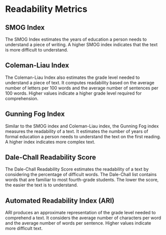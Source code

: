 # Readability Metrics

## SMOG Index
The SMOG Index estimates the years of education a person needs to understand a piece of writing. A higher SMOG index indicates that the text is more difficult to understand.

## Coleman-Liau Index
The Coleman-Liau Index also estimates the grade level needed to understand a piece of text. It computes readability based on the average number of letters per 100 words and the average number of sentences per 100 words. Higher values indicate a higher grade level required for comprehension.

## Gunning Fog Index
Similar to the SMOG index and Coleman-Liau index, the Gunning Fog index measures the readability of a text. It estimates the number of years of formal education a person needs to understand the text on the first reading. A higher index indicates more complex text.

## Dale-Chall Readability Score
The Dale-Chall Readability Score estimates the readability of a text by considering the percentage of difficult words. The Dale-Chall list contains words that are familiar to most fourth-grade students. The lower the score, the easier the text is to understand.

## Automated Readability Index (ARI)
ARI produces an approximate representation of the grade level needed to comprehend a text. It considers the average number of characters per word and the average number of words per sentence. Higher values indicate more difficult text.